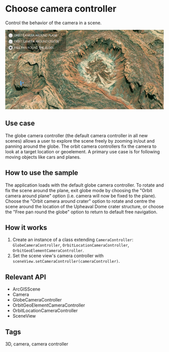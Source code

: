 # Choose camera controller

Control the behavior of the camera in a scene.

![Image of choose camera controller](ChooseCameraController.png)

## Use case

The globe camera controller (the default camera controller in all new scenes) allows a user to explore the scene freely by zooming in/out and panning around the globe. The orbit camera controllers fix the camera to look at a target location or geoelement. A primary use case is for following moving objects like cars and planes.

## How to use the sample

The application loads with the default globe camera controller. To rotate and fix the scene around the plane, exit globe mode by choosing the "Orbit camera around plane" option (i.e. camera will now be fixed to the plane). Choose the "Orbit camera around crater" option to rotate and centre the scene around the location of the Upheaval Dome crater structure, or choose the "Free pan round the globe" option to return to default free navigation.

## How it works

1. Create an instance of a class extending `CameraController`: `GlobeCameraController`, `OrbitLocationCameraController`, `OrbitGeoElementCameraController`.
2. Set the scene view's camera controller with `sceneView.setCameraController(cameraController)`.

## Relevant API

* ArcGISScene
* Camera
* GlobeCameraController
* OrbitGeoElementCameraController
* OrbitLocationCameraController
* SceneView

## Tags

3D, camera, camera controller
